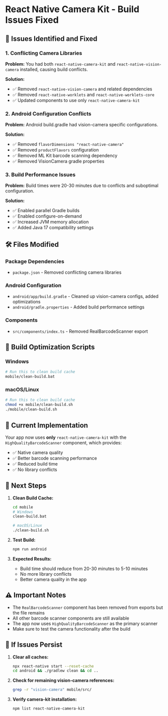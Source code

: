 # React Native Camera Kit - Build Issues Fixed

## 🚨 Issues Identified and Fixed

### 1. **Conflicting Camera Libraries**
**Problem:** You had both `react-native-camera-kit` and `react-native-vision-camera` installed, causing build conflicts.

**Solution:** 
- ✅ Removed `react-native-vision-camera` and related dependencies
- ✅ Removed `react-native-worklets` and `react-native-worklets-core`
- ✅ Updated components to use only `react-native-camera-kit`

### 2. **Android Configuration Conflicts**
**Problem:** Android build.gradle had vision-camera specific configurations.

**Solution:**
- ✅ Removed `flavorDimensions "react-native-camera"`
- ✅ Removed `productFlavors` configuration
- ✅ Removed ML Kit barcode scanning dependency
- ✅ Removed VisionCamera gradle properties

### 3. **Build Performance Issues**
**Problem:** Build times were 20-30 minutes due to conflicts and suboptimal configuration.

**Solution:**
- ✅ Enabled parallel Gradle builds
- ✅ Enabled configure-on-demand
- ✅ Increased JVM memory allocation
- ✅ Added Java 17 compatibility settings

## 🛠️ Files Modified

### Package Dependencies
- `package.json` - Removed conflicting camera libraries

### Android Configuration
- `android/app/build.gradle` - Cleaned up vision-camera configs, added optimizations
- `android/gradle.properties` - Added build performance settings

### Components
- `src/components/index.ts` - Removed RealBarcodeScanner export

## 🚀 Build Optimization Scripts

### Windows
```bash
# Run this to clean build cache
mobile/clean-build.bat
```

### macOS/Linux
```bash
# Run this to clean build cache
chmod +x mobile/clean-build.sh
./mobile/clean-build.sh
```

## 📱 Current Implementation

Your app now uses **only** `react-native-camera-kit` with the `HighQualityBarcodeScanner` component, which provides:
- ✅ Native camera quality
- ✅ Better barcode scanning performance
- ✅ Reduced build time
- ✅ No library conflicts

## 🔧 Next Steps

1. **Clean Build Cache:**
   ```bash
   cd mobile
   # Windows
   clean-build.bat
   
   # macOS/Linux
   ./clean-build.sh
   ```

2. **Test Build:**
   ```bash
   npm run android
   ```

3. **Expected Results:**
   - Build time should reduce from 20-30 minutes to 5-10 minutes
   - No more library conflicts
   - Better camera quality in the app

## ⚠️ Important Notes

- The `RealBarcodeScanner` component has been removed from exports but the file remains
- All other barcode scanner components are still available
- The app now uses `HighQualityBarcodeScanner` as the primary scanner
- Make sure to test the camera functionality after the build

## 🐛 If Issues Persist

1. **Clear all caches:**
   ```bash
   npx react-native start --reset-cache
   cd android && ./gradlew clean && cd ..
   ```

2. **Check for remaining vision-camera references:**
   ```bash
   grep -r "vision-camera" mobile/src/
   ```

3. **Verify camera-kit installation:**
   ```bash
   npm list react-native-camera-kit
   ```
